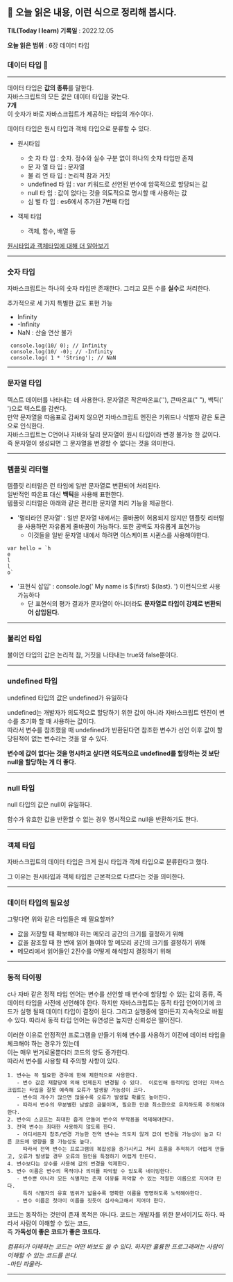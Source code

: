 ## 📕 오늘 읽은 내용, 이런 식으로 정리해 봅시다.

**TIL(Today I learn) 기록일** : 2022.12.05

**오늘 읽은 범위** : 6장 데이터 타입

### 데이터 타입 📑

---

데이터 타입은 **값의 종류**를 말한다.   
자바스크립트의 모든 값은 데이터 타입을 갖는다.   
**7개**   
이 숫자가 바로 자바스크립트가 제공하는 타입의 개수이다.   

데이터 타입은 원시 타입과 객체 타입으로 분류할 수 있다.


- 원시타입
  - 숫 자      타 입 : 숫자. 정수와 실수 구분 없이 하나의 숫자 타입만 존재
  - 문 자 열    타 입 : 문자열
  - 불 리 언    타 입 : 논리적 참과 거짓
  - undefined 타 입 : var 키워드로 선언된 변수에 암묵적으로 할당되는 값
  - null      타 입 : 값이 없다는 것을 의도적으로 명시할 때 사용하는 값
  - 심 벌      타 입 : es6에서 추가된 7번째 타입

- 객체 타입
  - 객체, 함수, 배열 등

[원시타입과 객체타입에 대해 더 알아보기](https://html-jc.tistory.com/499)   

---

### 숫자 타입

자바스크립트는 하나의 숫자 타입만 존재한다. 그리고 모든 수를 **실수**로 처리한다.

추가적으로 세 가지 특별한 값도 표현 가능

 - Infinity
 - -Infinity
 -  NaN : 산술 연산 불가

```
 console.log(10/ 0); // Infinity
 console.log(10/ -0); // -Infinity
 console.log( 1 * 'String'); // NaN

```

---

### 문자열 타입

텍스트 데이터를 나타내는 데 사용한다.
문자열은 작은따온표(''), 큰따온표(" "), 백틱(' ')으로 텍스트를 감싼다.   
만약 문자열을 따옴표로 감싸지 않으면 자바스크립트 엔진은 키워드나 식별자 같은 토큰으로 인식한다.    
자바스크립트는 C언어나 자바와 달리 문자열이 원시 타입이라 변경 불가능 한 값이다. 즉 문자열이 생성되면 그 문자열을 변경할 수 없다는 것을 의미한다.


 
---

### 템플릿 리터럴


 템플릿 리터럴은 런 타임에 일반 문자열로 변환되어 처리된다.   
 일반적인 따온표 대신 **백틱**을 사용해 표현한다.   
 템플릿 리터럴은 아래와 같은 편리한 문자열 처리 기능을 제공한다.   
 
  - '멀티라인 문자열' : 일반 문자열 내에서는 줄바꿈이 허용되지 않지만 템플릿 리터럴을 사용하면 자유롭게 줄바꿈이 가능하다. 또한 공백도 자유롭게 표현가능
    - 이것들을 일반 문자열 내에서 하려면 이스케이프 시퀸스를 사용해야한다.
   ```
   var hello = `h
   e
   l
   l
   o`
   ```
  - '표현식 삽입' :  console.log(' My name is ${first} ${last}. ') 이런식으로 사용가능하다 
    - 단 표현식의 평가 결과가 문자열이 아니더라도 **문자열로 타입이 강제로 변환되어 삽입된다.**  

---

### 불리언 타입



불이언 타입의 값은 논리적 참, 거짓을 나타내는 true와 false뿐이다. 


---

### undefined 타입



undefined 타입의 값은 undefined가 유일하다    

undefined는 개발자가 의도적으로 할당하기 위한 값이 아니라 자바스크립트 엔진이 변수를 초기화 할 때 사용하는 값이다.   
따라서 변수를 참조했을 때 undefined가 반환된다면 참조한 변수가 선언 이후 값이 할당된적이 없는 변수라는 것을 알 수 있다.   

**변수에 값이 없다는 것을 명시하고 싶다면 의도적으로 undefined를 할당하는 것 보단 null을 할당하는 게 더 좋다.**    


---

### null 타입



null 타입의 값은 null이 유일하다.    

함수가 유효한 값을 반환할 수 없는 경우 명시적으로 null을 반환하기도 한다.



---



### 객체 타입



자바스크립트의 데이터 타입은 크게 원시 타입과 객체 타입으로 분류한다고 했다.   

그 이유는 원시타입과 객체 타입은 근본적으로 다르다는 것을 의미한다.    


---

### 데이터 타입의 필요성



그렇다면 위와 같은 타입들은  왜 필요할까?

- 값을 저장할 때 확보해야 하는 메모리 공간의 크기를 결정하기 위해
- 값을 참조할 때 한 번에 읽어 들여야 할 메모리 공간의 크기를 결정하기 위해
- 메모리에서 읽어들인 2진수를 어떻게 해석할지 결정하기 위해

---

### 동적 타이핑
 c나 자바 같은 정적 타입 언어는 변수를 선언할 때 변수에 할당할 수 있는 값의 종류, 즉 데이터 타입을 사전에 선언해야 한다.
 하지만 자바스크립트는 동적 타입 언어이기에 코드가 실행 될때 데이터 타입이 결정이 된다. 그리고 실행중에 얼마든지 지속적으로 바뀔 수 있다.
 따라서 동적 타입 언어는 유연성은 높지만 신뢰성은 떨어진다.   
 
 이러한 이유로 안정적인 프로그램을 만들기 위해 변수를 사용하기 이전에 데이터 타입을 체크해야 하는 경우가 있는데   
 이는 매우 번거로울뿐더러 코드의 양도 증가한다.   
 따라서 변수를 사용할 때 주의할 사항이 있다.
 ```
 1. 변수는 꼭 필요한 경우에 한해 제한적으로 사용한다. 
    - 변수 값은 재할당에 의해 언제든지 변경될 수 있다.  이로인해 동적타입 언어인 자바스크립트는 타입을 잘못 예측해 오류가 발생할 가능성이 크다.
    - 변수의 개수가 많으면 많을수록 오류가 발생할 확률도 높아진다. 
    - 따라서 변수의 무분별한 남발은 금불이며, 필요한 만큼 최소한으로 유지하도록 주의해야 한다.
 2. 변수의 스코프는 최대한 좁게 만들어 변수의 부작용을 억제해야한다.
 3. 전역 변수는 최대한 사용하지 않도록 한다. 
    - 어디서든지 참조/변경 가능한 전역 변수는 의도치 않게 값이 변경될 가능성이 높고 다른 코드에 영향을 줄 가능성도 높다.
      따라서 전역 변수는 프로그램의 복잡성을 증가시키고 처리 흐름을 추적하기 어렵게 만들고, 오류가 발생할 경우 오류의 원인을 특정하기 어렵게 만든다.
 4. 변수보다는 상수를 사용해 값의 변경을 억제한다.
 5. 변수 이름은 변수의 목적이나 의미를 파악할 수 있도록 네이밍한다. 
    - 변수뿐 아니라 모든 식별자는 존재 이유를 파악할 수 있는 적절한 이름으로 지어야 한다. 
      특히 식별자의 유효 범위가 넓을수록 명확한 이름을 명명하도록 노력해야한다.
    - 변수 이름은 첫아이 이름을 짓듯이 심사숙고해서 지어야 한다.
 ```
 
코드는 동작하는 것만이 존재 목적은 아니다. 코드는 개발자를 위한 문서이기도 하다. 따라서 사람이 이해할 수 있는 코드,   
즉 **가독성이 좋은 코드가 좋은 코드다.**   

*컴퓨터가 이해하는 코드는 어떤 바보도 쓸 수 있다. 하지만 훌륭한 프로그래머는 사람이 이해할 수 있는 코드를 쓴다.*      
*-마틴 파울러-*



---
